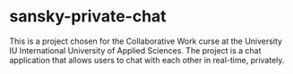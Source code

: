 # sansky-private-chat
This is a project chosen for the Collaborative Work curse at the University IU International University of Applied Sciences. The project is a chat application that allows users to chat with each other in real-time, privately.
